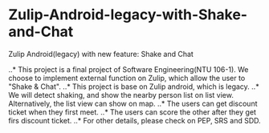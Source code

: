# Zulip-Android-legacy-with-Shake-and-Chat
Zulip Android(legacy) with new feature: Shake and Chat

..* This project is a final project of Software Engineering(NTU 106-1). We choose to implement external function on Zulip, which allow the user to "Shake & Chat".
..* This project is base on Zulip android, which is legacy.
..* We will detect shaking, and show the nearby person list on list view. Alternatively, the list view can show on map.
..* The users can get discount ticket when they first meet.
..* The users can score the other after they get firs discount ticket.
..* For other details, please check on PEP, SRS and SDD.
